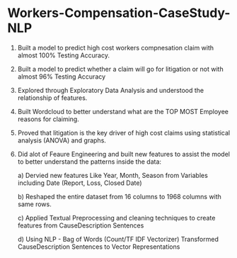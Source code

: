 # Workers-Compensation-CaseStudy-NLP

1) Built a model to predict high cost workers compnesation claim with almost 100% Testing Accuracy.

2) Built a model to predict whether a claim will go for litigation or not with almost 96% Testing Accuracy

3) Explored through Exploratory Data Analysis and understood the relationship of features.

4) Built Wordcloud to better understand what are the TOP MOST Employee reasons for claiming.

5) Proved that litigation is the key driver of high cost claims using statistical analysis (ANOVA) and graphs.

6) Did alot of Feaure Engineering and built new features to assist the model to better understand the patterns inside the data:
    
	a) Dervied new features Like Year, Month, Season from Variables including Date (Report, Loss, Closed Date)
	
    b) Reshaped the entire dataset from 16 columns to 1968 columns with same rows.
    
	c) Applied Textual Preprocessing and cleaning techniques to create features from CauseDescription Sentences
    
	d) Using NLP - Bag of Words (Count/TF IDF Vectorizer) Transformed CauseDescription Sentences to Vector Representations
